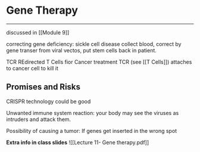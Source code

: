 # Gene Therapy
--- 
discussed in [[Module 9]]

correcting gene deficiency: sickle cell disease 
collect blood, correct by gene transer from viral vectos, put stem cells back in patient.

TCR REdirected T Cells fior Cancer treatment
TCR (see [[T Cells]]) attaches to cancer cell to kill it 


## Promises and Risks
CRISPR technology could be good


Unwanted immune system reaction: your body may see the viruses as intruders and attack them.

Possibility of causing a tumor: If genes get inserted in the wrong spot

**Extra info in class slides**
![[Lecture 11- Gene therapy.pdf]]